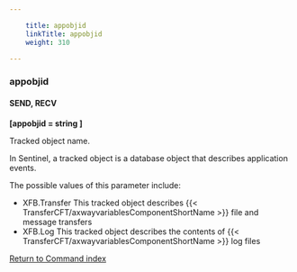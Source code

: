 ```yaml
---

    title: appobjid
    linkTitle: appobjid
    weight: 310

---
```

<span id="appobjid"></span>

### appobjid

#### SEND, RECV

****\[appobjid = string \]****

Tracked object name.

In Sentinel, a tracked object is a database object that describes
application events.

The possible values of this parameter include:

- XFB.Transfer
    This tracked object describes {{< TransferCFT/axwayvariablesComponentShortName >}} file and message transfers
- XFB.Log This
    tracked object describes the contents of {{< TransferCFT/axwayvariablesComponentShortName >}} log files

[Return to Command index](../../)
